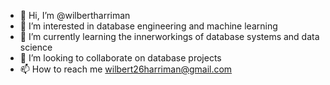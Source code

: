 - 👋 Hi, I’m @wilbertharriman
- 👀 I’m interested in database engineering and machine learning
- 🌱 I’m currently learning the innerworkings of database systems and data science
- 💞️ I’m looking to collaborate on database projects
- 📫 How to reach me wilbert26harriman@gmail.com

<!---
wilbertharriman/wilbertharriman is a ✨ special ✨ repository because its `README.md` (this file) appears on your GitHub profile.
You can click the Preview link to take a look at your changes.
--->
